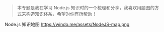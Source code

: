 > 本专题是我在学习 Node.js 知识时的一个梳理和分享，我喜欢用脑图的方式来构造知识体系，希望对你有所帮助！

Node.js 知识地图 https://windo.me/assets/NodeJS-map.png